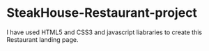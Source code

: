 # SteakHouse-Restaurant-project
I have used HTML5 and CSS3 and javascript liabraries to create this Restaurant landing page.
